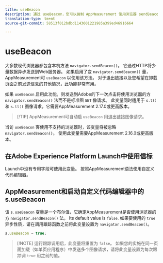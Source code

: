 ```yaml
---
title: useBeacon
description: 通过 useBeacon，您可以强制 AppMeasurement 使用浏览器 sendBeacon API
translation-type: tm+mt
source-git-commit: 58513f012bdbd1143601221985a399ed46916664

---
```



# useBeacon

大多数现代浏览器都包含本机方法 `navigator.sendBeacon()`。 它通过HTTP将少量数据异步发送到Web服务器。 如果启用了变 `navigator.sendBeacon()` 量，AppMeasurement可 `useBeacon` 以使用该方法。 对于退出链接以及您希望在卸载页面之前发送信息的其他情况，此功能非常有用。

如果 `useBeacon` 启用此功能，则发送到Adobe的下一次点击将使用浏览器的方 `navigator.sendBeacon()` 法而不是标准图 `GET` 像请求。 此变量同时适用于 `s.t()` 和 `s.tl()` 图像请求。它需要AppMeasurement 2.17.0或更高版本。

> [!TIP] AppMeasurement可自动启 `useBeacon` 用退出链接图像请求。

当访 `useBeacon` 客使用不支持的浏览器时，该变量将被忽略 `navigator.sendBeacon()`。 使用此变量需要AppMeasurement 2.16.0或更高版本。

## 在Adobe Experience Platform Launch中使用信标

Launch中没有专用字段可使用此变量。 按照AppMeasurement语法使用自定义代码编辑器。

## AppMeasurement和启动自定义代码编辑器中的s.useBeacon

该 `s.useBeacon` 变量是一个布尔值，它确定AppMeasurement是否使用浏览器的方 `navigator.sendBeacon()` 法。 Its default value is `false`. 如果要使用的 `true` 异步性质，请在调用跟踪函数之前将此变量设置为 `navigator.sendBeacon()`。

```js
s.useBeacon = true;
```

> [!NOTE] 运行跟踪调用后，此变量将重置为 `false`。 如果您的实施在同一页面加载（如单页应用程序）中发送多个图像请求，请将此变量设置为每次跟踪调 `true` 用之前的值。
